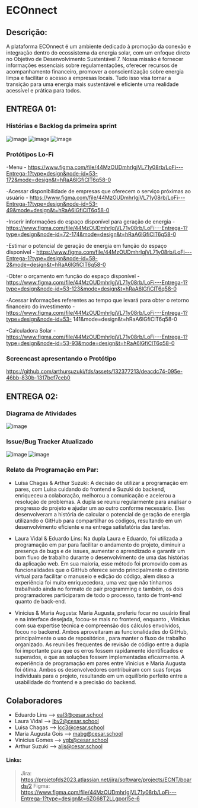 # ECOnnect #

## Descrição:

A plataforma ECOnnect é um ambiente dedicado à promoção da conexão e integração dentro do ecossistema da energia solar, com um enfoque direto no Objetivo de Desenvolvimento Sustentável 7. Nossa missão é fornecer informações essenciais sobre regulamentações, oferecer recursos de acompanhamento financeiro, promover a conscientização sobre energia limpa e facilitar o acesso a empresas locais. Tudo isso visa tornar a transição para uma energia mais sustentável e eficiente uma realidade acessível e prática para todos.

## ENTREGA 01: 

### Histórias e Backlog da primeira sprint

![image](https://github.com/arthursuzuki/fds/assets/132377213/b70f138b-942b-49ba-8725-acd2613d61db)
![image](https://github.com/arthursuzuki/fds/assets/132377213/6801361f-e3b5-4b91-a561-12cab8907c1d)
![image](https://github.com/arthursuzuki/fds/assets/132377213/82576ec0-a457-43fd-b0fc-d00d42b0fd3c)


### Protótipos Lo-Fi

-Menu - https://www.figma.com/file/44MzOUDmhrIgjVL71y08rb/LoFi---Entrega-1?type=design&node-id=53-172&mode=design&t=hRaA6lGfiClT6q58-0

-Acessar disponibilidade de empresas que oferecem o serviço próximas ao usuário - https://www.figma.com/file/44MzOUDmhrIgjVL71y08rb/LoFi---Entrega-1?type=design&node-id=53-49&mode=design&t=hRaA6lGfiClT6q58-0

-Inserir informações do espaço disponível para geração de energia - https://www.figma.com/file/44MzOUDmhrIgjVL71y08rb/LoFi---Entrega-1?type=design&node-id=72-174&mode=design&t=hRaA6lGfiClT6q58-0

-Estimar o potencial de geração de energia em função do espaço disponível - https://www.figma.com/file/44MzOUDmhrIgjVL71y08rb/LoFi---Entrega-1?type=design&node-id=58-2&mode=design&t=hRaA6lGfiClT6q58-0

-Obter o orçamento em função do espaço disponível - https://www.figma.com/file/44MzOUDmhrIgjVL71y08rb/LoFi---Entrega-1?type=design&node-id=53-123&mode=design&t=hRaA6lGfiClT6q58-0

-Acessar informações referentes ao tempo que levará para obter o retorno financeiro do investimento - https://www.figma.com/file/44MzOUDmhrIgjVL71y08rb/LoFi---Entrega-1?type=design&node-id=53-
141&mode=design&t=hRaA6lGfiClT6q58-0

-Calculadora Solar - https://www.figma.com/file/44MzOUDmhrIgjVL71y08rb/LoFi---Entrega-1?type=design&node-id=53-93&mode=design&t=hRaA6lGfiClT6q58-0

### Screencast apresentando o Protótipo

https://github.com/arthursuzuki/fds/assets/132377213/deacdc74-095e-46bb-830b-1317bcf7ceb0



## ENTREGA 02:

### Diagrama de Atividades
![image](https://github.com/arthursuzuki/ECOnnect/assets/129343931/0ec163da-de13-436d-871e-78a5f1693577)

### Issue/Bug Tracker Atualizado
![image](https://github.com/arthursuzuki/ECOnnect/assets/129343931/aaac8b26-a5df-4409-baec-710778ee2f38)
![image](https://github.com/arthursuzuki/ECOnnect/assets/129343931/748dd10a-a0fd-41e3-8462-d254e1122fe9)

### Relato da Programação em Par:

* Luísa Chagas & Arthur Suzuki: A decisão de utilizar a programação em pares, com Luísa cuidando do frontend e Suzuki do backend, enriqueceu a colaboração, melhorou a comunicação e acelerou a resolução de problemas. A dupla se reuniu regularmente para analisar o progresso do projeto e ajudar um ao outro conforme necessário. Eles desenvolveram a história de calcular o potencial de geração de energia utilizando o GitHub para compartilhar os códigos, resultando em um desenvolvimento eficiente e na entrega satisfatória das tarefas.

* Laura Vidal & Eduardo Lins:
Na dupla Laura e Eduardo, foi utilizada a programação em par para facilitar o andamento do projeto, diminuir a presença de bugs e de issues, aumentar o aprendizado e garantir um bom fluxo de trabalho durante o desenvolvimento de uma das histórias da aplicação web. Em sua maioria, esse método foi promovido com as funcionalidades que o GitHub oferece sendo principalmente o diretório virtual para facilitar o manuseio e edição do código, alem disso a experiência foi muito enriquecedora, uma vez que não tínhamos trabalhado ainda no formato de pair programming e também, os dois programadores participaram de todo o processo, tanto de front-end quanto de back-end.

* Vinicius & Maria Augusta: Maria Augusta, preferiu focar no usuário final e na interface desejada, focou-se mais no frontend, enquanto , Vinicius com sua expertise técnica e compreensão dos cálculos envolvidos, focou no backend.
Ambos aproveitaram as funcionalidades do GitHub, principalmente o uso de repositórios , para manter o fluxo de trabalho organizado. As reuniões frequentes de revisão de código entre a dupla foi importante para que os erros fossem rapidamente identificados e superados, e que as soluções fossem implementadas eficazmente.
A experiência de programação em pares entre Vinicius e Maria Augusta foi ótima. Ambos os desenvolvedores contribuíram com suas forças individuais para o projeto, resultando em um equilíbrio perfeito entre a usabilidade do frontend e a precisão do backend.


## Colaboradores
* Eduardo Lins --> eal3@cesar.school
* Laura Vidal --> lbv2@cesar.school
* Luisa Chagas --> lcc3@cesar.school
* Maria Augusta Gois --> mabg@cesar.school
* Vinicius Gomes --> vgb@cesar.school
* Arthur Suzuki --> aljs@cesar.school

#### Links:
> Jira: https://projetofds2023.atlassian.net/jira/software/projects/ECNT/boards/2
> Figma: https://www.figma.com/file/44MzOUDmhrIgjVL71y08rb/LoFi---Entrega-1?type=design&t=6ZG68T2LLgporl5e-6
